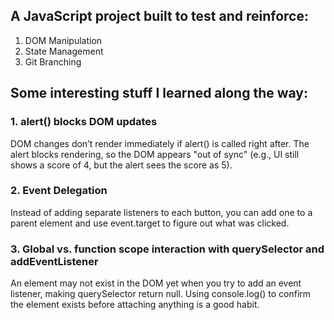 ## A JavaScript project built to test and reinforce:
1. DOM Manipulation
2. State Management
3. Git Branching
## Some interesting stuff I learned along the way:
### 1. alert() blocks DOM updates
DOM changes don’t render immediately if alert() is called right after. The alert blocks rendering, so the DOM appears "out of sync" (e.g., UI still shows a score of 4, but the alert sees the score as 5).
### 2. Event Delegation 
Instead of adding separate listeners to each button, you can add one to a parent element and use event.target to figure out what was clicked. 
### 3. Global vs. function scope interaction with querySelector and addEventListener
An element may not exist in the DOM yet when you try to add an event listener, making querySelector return null. Using console.log() to confirm the element exists before attaching anything is a good habit.
